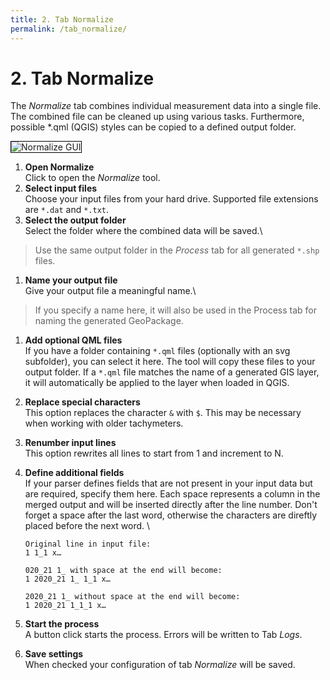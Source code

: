 ```yaml
---
title: 2. Tab Normalize
permalink: /tab_normalize/
---
```


# 2. Tab Normalize

The _Normalize_ tab combines individual measurement data into a single file. The combined file can be cleaned up using various tasks. Furthermore, possible *.qml (QGIS) styles can be copied to a defined output folder. 

<img src="/assets/img/normalize.jpg" alt="Normalize GUI" style="border: 1px solid black" />

1. **Open Normalize**\
Click to open the _Normalize_ tool.
2. **Select input files**\
Choose your input files from your hard drive. Supported file extensions are `*.dat` and `*.txt`.
3. **Select the output folder**\
Select the folder where the combined data will be saved.\
> Use the same output folder in the _Process_ tab for all generated `*.shp` files.
1. **Name your output file**\
Give your output file a meaningful name.\
> If you specify a name here, it will also be used in the Process tab for naming the generated GeoPackage.
1. **Add optional QML files**\
If you have a folder containing `*.qml` files (optionally with an svg subfolder), you can select it here. The tool will copy these files to your output folder. If a `*.qml` file matches the name of a generated GIS layer, it will automatically be applied to the layer when loaded in QGIS.
1. **Replace special characters**\
This option replaces the character `&` with `$`. This may be necessary when working with older tachymeters.
1. **Renumber input lines**\
This option rewrites all lines to start from 1 and increment to N.
1. **Define additional fields**\
If your parser defines fields that are not present in your input data but are required, specify them here. Each space represents a column in the merged output and will be inserted directly after the line number. Don't forget a space after the last word, otherwise the characters are direftly placed before the next word.
\
    ```
    Original line in input file:
    1 1_1 x…

    020_21 1_ with space at the end will become:
    1 2020_21 1_ 1_1 x…

    2020_21 1_ without space at the end will become:
    1 2020_21 1_1_1 x…
    ```

1. **Start the process**\
A button click starts the process. Errors will be written to Tab _Logs_.
1. **Save settings**\
When checked your configuration of tab _Normalize_ will be saved.